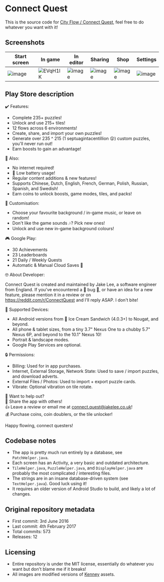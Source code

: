 # Connect Quest

This is the source code for [City Flow / Connect Quest](https://play.google.com/store/apps/details?id=uk.co.jakelee.cityflow), feel free to do whatever you want with it!

## Screenshots
| Start screen | In game | In editor | Sharing | Shop | Settings
| -- | -- | -- | -- | -- | -- |
| ![image](https://user-images.githubusercontent.com/12380876/157317488-e42fe747-0cb0-4413-b88b-9011167e15f6.png) | ![EVqH1lK](https://user-images.githubusercontent.com/12380876/157317140-59125690-1740-4a7b-b2be-0a5d8916f744.png) | ![image](https://user-images.githubusercontent.com/12380876/157317261-23d68bcc-57ef-44b6-8fd2-9b66e59a5350.png) | ![image](https://user-images.githubusercontent.com/12380876/157317294-61a7a8d0-bdec-4ef4-8c0e-f6d9c0a6f38e.png) | ![image](https://user-images.githubusercontent.com/12380876/157317399-5c98f46c-6b0c-4f3d-9a55-4be82594f3c7.png) | ![image](https://user-images.githubusercontent.com/12380876/157317438-ec67cc61-ccb5-4031-bc4c-5532f4c9a2eb.png) |

## Play Store description

✔️ Features:

* Complete 235+ puzzles!
* Unlock and use 215+ tiles!
* 12 flows across 6 environments!
* Create, share, and import your own puzzles!
* Generate over 235 ^ 215 (1 septuagintacentillion 😲) custom puzzles, you'll never run out!
* Earn boosts to gain an advantage!

🙌 Also:

* No internet required!
* 🔋 Low battery usage!
* Regular content additions & new features!
* Supports Chinese, Dutch, English, French, German, Polish, Russian, Spanish, and Swedish!
* Earn coins to unlock boosts, game modes, tiles, and packs!

🎨 Customisation:

* Choose your favourite background / in-game music, or leave on random!
* Don't like the game sounds 🎶? Pick new ones!
* Unlock and use new in-game background colours!

🎮 Google Play:

* 30 Achievements
* 23 Leaderboards
* 21 Daily / Weekly Quests
* Automatic & Manual Cloud Saves 💾

🤓 About Developer:

Connect Quest is created and maintained by Jake Lee, a software engineer from England. If you've encountered a 🐛 bug 🐝, or have an idea for a new feature, please mention it in a review or on https://reddit.com/r/ConnectQuest and I'll reply ASAP. I don't bite!

📲 Supported Devices:

* All Android versions from 🍦 Ice Cream Sandwich (4.0.3+) to Nougat, and beyond.
* All phone & tablet sizes, from a tiny 3.7" Nexus One to a chubby 5.7" Nexus 6P, and beyond to the 10.1" Nexus 10!
* Portrait & landscape modes.
* Google Play Services are optional.

🔒 Permissions:

* Billing: Used for in app purchases.
* Internet, External Storage, Network State: Used to save / import puzzles, and download adverts.
* External Files / Photos: Used to import + export puzzle cards.
* Vibrate: Optional vibration on tile rotate.

👋 Want to help out?<br>
💬 Share the app with others!<br>
👍 Leave a review or email me at connect.quest@jakelee.co.uk!<br>
💰 Purchase coins, coin doublers, or the tile unlocker!

Happy flowing, connect questers!

## Codebase notes
* The app is pretty much run entirely by a database, see `PatchHelper.java`.
* Each screen has an Activity, a very basic and outdated architecture.
* `TileHelper.java`, `PuzzleHelper.java`, and `DisplayHelper.java` are probably the most complicated / interesting files.
* The strings are in an insane database-driven system (see `TextHelper.java`). Good luck using it!
* It requires an older version of Android Studio to build, and likely a lot of changes.

## Original repository metadata
* First commit: 3rd June 2016
* Last commit: 4th February 2017
* Total commits: 573
* Releases: 12

## Licensing
* Entire repository is under the MIT license, essentially do whatever you want but don't blame me if it breaks!
* All images are modified versions of [Kenney](https://www.kenney.nl/assets?s=city) assets.

